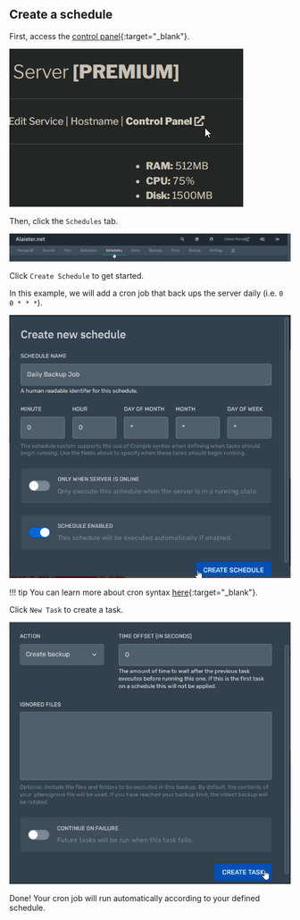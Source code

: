 ## Create a schedule
First, access the [control panel](https://panel.alaister.net){:target="_blank"}.

![](../assets/portal/open_panel.png)

Then, click the `Schedules` tab.

![](../assets/panel/schedules_nav.png)

Click `Create Schedule` to get started.

In this example, we will add a cron job that back ups the server daily (i.e. `0 0 * * *`).

![](../assets/panel/schedules_create.png)

!!! tip
    You can learn more about cron syntax [here](https://crontab.guru){:target="_blank"}.

Click `New Task` to create a task.

![](../assets/panel/schedules_new_task.png)

Done! Your cron job will run automatically according to your defined schedule.
